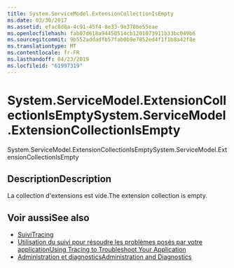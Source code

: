 ```yaml
---
title: System.ServiceModel.ExtensionCollectionIsEmpty
ms.date: 03/30/2017
ms.assetid: efac8d8a-4c91-45f4-8e33-9e370be55eae
ms.openlocfilehash: fab07d618a94450514cb1201073911b33bc049b6
ms.sourcegitcommit: 9b552addadfb57fab0b9e7852ed4f1f1b8a42f8e
ms.translationtype: MT
ms.contentlocale: fr-FR
ms.lasthandoff: 04/23/2019
ms.locfileid: "61997319"
---
```

# <a name="systemservicemodelextensioncollectionisempty"></a><span data-ttu-id="c1146-102">System.ServiceModel.ExtensionCollectionIsEmpty</span><span class="sxs-lookup"><span data-stu-id="c1146-102">System.ServiceModel.ExtensionCollectionIsEmpty</span></span>
<span data-ttu-id="c1146-103">System.ServiceModel.ExtensionCollectionIsEmpty</span><span class="sxs-lookup"><span data-stu-id="c1146-103">System.ServiceModel.ExtensionCollectionIsEmpty</span></span>  
  
## <a name="description"></a><span data-ttu-id="c1146-104">Description</span><span class="sxs-lookup"><span data-stu-id="c1146-104">Description</span></span>  
 <span data-ttu-id="c1146-105">La collection d'extensions est vide.</span><span class="sxs-lookup"><span data-stu-id="c1146-105">The extension collection is empty.</span></span>  
  
## <a name="see-also"></a><span data-ttu-id="c1146-106">Voir aussi</span><span class="sxs-lookup"><span data-stu-id="c1146-106">See also</span></span>

- [<span data-ttu-id="c1146-107">Suivi</span><span class="sxs-lookup"><span data-stu-id="c1146-107">Tracing</span></span>](../../../../../docs/framework/wcf/diagnostics/tracing/index.md)
- [<span data-ttu-id="c1146-108">Utilisation du suivi pour résoudre les problèmes posés par votre application</span><span class="sxs-lookup"><span data-stu-id="c1146-108">Using Tracing to Troubleshoot Your Application</span></span>](../../../../../docs/framework/wcf/diagnostics/tracing/using-tracing-to-troubleshoot-your-application.md)
- [<span data-ttu-id="c1146-109">Administration et diagnostics</span><span class="sxs-lookup"><span data-stu-id="c1146-109">Administration and Diagnostics</span></span>](../../../../../docs/framework/wcf/diagnostics/index.md)
